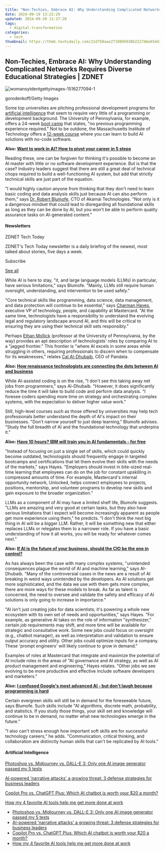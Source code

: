 ```yaml
---
title: "Non-Techies, Embrace AI: Why Understanding Complicated Networks Requires Diverse Educational Strategies | ZDNET"
date: 2024-09-19 13:22:29
updated: 2024-09-20 11:17:28
tags:
  - digital-transformation
categories:
  - tech
thumbnail: https://thmb.techidaily.com/21d750aae2719895038b2227dbe654436e7eab5cd169e60147ad8254a28d3e9b.jpg
---
```


## Non-Techies, Embrace AI: Why Understanding Complicated Networks Requires Diverse Educational Strategies | ZDNET

![womansytdentgettyimages-1516277094-1](https://www.zdnet.com/a/img/resize/1b1252c3678db6fb2fb8b3c5aa960ad4afa392ac/2024/02/23/9dc72282-bcc7-462d-9db4-e1f985daf53b/womansytdentgettyimages-1516277094-1.jpg?auto=webp&width=1280)

gorodenkoff/Getty Images

Some top universities are pitching professional development programs for [artificial intelligence](https://www.zdnet.com/article/what-is-ai-heres-everything-you-need-to-know-about-artificial-intelligence/) that seem to require very little of a programming or development background. The University of Pennsylvania, for example, offers a 24-week [boot camp](https://bootcamp.sas.upenn.edu/artificial-intelligence/landing/?s=Google-Unbranded&dki=Learn%20Artificial%20Intelligence%20Online&pkw=career%20artificial%20intelligence&pcrid=685052445264&pmt=e&utm%5Fsource=google&utm%5Fmedium=cpc&utm%5Fcampaign=GGL%7CUNIVERSITY-OF-PENNSYLVANIA%7CSEM%7CArtificial-Intelligence%7C-%7CONL%7CTIER-1%7CALL%7CNBD%7C-%7CCore%7CCareer&utm%5Fterm=career%20artificial%20intelligence&s=google&k=career%20artificial%20intelligence&utm%5Fadgroupid=158539446642&utm%5Flocationphysicalms=9007195&utm%5Fmatchtype=e&utm%5Fnetwork=g&utm%5Fdevice=c&utm%5Fcontent=685052445264&utm%5Fplacement=&gad%5Fsource=1&gclid=CjwKCAiA29auBhBxEiwAnKcSqo1ZoLcoPOEoM-dTm4j3gulOAjZxJeC2dsRKDSn6LVnYX%5FZyZRY7phoCsUQQAvD%5FBwE&gclsrc=aw.ds) that states, "no previous programming experience required." Not to be outdone, the Massachusetts Institute of Technology offers a [12-week course](https://professionalonline2.mit.edu/no-code-artificial-intelligence-machine-learning-online-program?&utm%5Fsource=google&utm%5Fmedium=search&utm%5Fcampaign=NCAIML%5Fint%5FSearch%5FGeneric%5FPhrase%5FUS%5FE&campaign%5Fid=17210902206&adgroup%5Fid=136165136763&ad%5Fid=597155061526&utm%5Ftarget=kwd-2224281969529&Keyword=careers%20in%20ai&placement=&gad%5Fsource=1&gclid=CjwKCAiA29auBhBxEiwAnKcSqolhhkvyuXEHqCa23OT5VZoPXBP3aHLoGbRZjQXuxDMvBT6cNqS25xoCExwQAvD%5FBwE) where you can learn to build AI solutions with no-code software.

**Also: [Want to work in AI? How to pivot your career in 5 steps](https://www.zdnet.com/article/want-to-work-in-ai-how-to-pivot-your-career-in-5-steps/)**

Reading these, one can be forgiven for thinking it's possible to become an AI master with little or no software development experience. But is that the case? Industry leaders suggest that there are still a great deal of technical chops required to build a well-functioning AI system, but add that strictly technical skills are just part of the equation.

"I would highly caution anyone from thinking that they don't need to learn basic coding and data analysis skills just because AI can also perform them," says [Dr. Robert Blumofe](https://www.akamai.com/company/leadership/executive-team/robert-blumofe), CTO of Akamai Technologies. "Not only is it a dangerous mindset that could lead to disregarding all foundational skills as long as they can be done by AI, but you won't be able to perform quality assurance tasks on AI-generated content." 

#### Newsletters

ZDNET Tech Today

ZDNET's Tech Today newsletter is a daily briefing of the newest, most talked about stories, five days a week.

 Subscribe

[See all](https://www.zdnet.com/newsletters/)

While AI is here to stay, "it, and large language models (LLMs) in particular, have serious limitations," says Blumofe. "Mainly, LLMs still require human oversight, understanding, and intervention to be used safely."

"Core technical skills like programming, data science, data management, and data protection will continue to be essential," says [Charman Hayes](https://www.linkedin.com/in/charman-hayes-35750910/), executive VP of technology, people, and capability at Mastercard. "At the same time, technologists have a responsibility to understand the evolving legal and regulatory landscape around AI, and this will be critical to ensuring they are using their technical skill sets responsibly."

Perhaps [Ethan Mollick](https://mgmt.wharton.upenn.edu/profile/emollick/) (professor at the University of Pennsylvania, by the way) provides an apt description of technologists' roles by comparing AI to a "jagged frontier." This frontier is "where AI excels in some areas while struggling in others, requiring professionals to discern when to compensate for its weaknesses," relates [Cal Al-Dhubaib](https://www.linkedin.com/in/dhubaib/), CEO of Pandata. 

**Also: [How renaissance technologists are connecting the dots between AI and business](https://www.zdnet.com/article/how-renaissance-technologists-are-connecting-the-dots-between-ai-and-business/)**

While AI-assisted coding is on the rise, "I don't see this taking away net jobs from programmers," says Al-Dhubaib. "However, it does significantly reduce the time it will take to build code and perform data analysis. "I foresee coders spending more time on strategy and orchestrating complex systems, with the expectation to deliver higher value work."

Still, high-level courses such as those offered by universities may help tech professionals better understand the depth of AI's impact on their businesses. "Don't narrow yourself to just deep learning," Blumofe advises. "Study the full breadth of AI and the foundational technology that underpins it."

**Also: [Have 10 hours? IBM will train you in AI fundamentals - for free](https://www.zdnet.com/article/have-10-hours-ibm-will-train-you-in-ai-fundamentals-for-free/)**

"Instead of focusing on just a single set of skills, which could quickly become outdated, technologists should frequently engage in targeted bootcamps and certifications that let them evolve their skills with the needs of the markets," says Hayes. "Employers should invest in bite-sized real-time learning that employees can do on the job for constant upskilling in compressed amounts of time. For example, Mastercard's internal opportunity network, Unlocked, helps connect employees to projects, positions, mentorship, and volunteer programs to develop new skills and gain exposure to the broader organization." 

LLMs as a component of AI may have a limited shelf life, Blumofe suggests. "LLMs are amazing and very good at certain tasks, but they also have serious limitations that I expect will become increasingly apparent as people get more experience using them," he predicts. "I don't think the next big thing in AI will be a bigger LLM. Rather, it will be something new that either replaces LLMs or relegates them to a narrower role. If you have a basic understanding of how it all works, you will be ready for whatever comes next." 

**Also: [If AI is the future of your business, should the CIO be the one in control?](https://www.zdnet.com/article/if-ai-is-the-future-of-your-business-should-the-cio-be-in-control/)**

As has always been the case with many complex systems, "unintended consequences plague the world of AI and machine learning," says Al-Dhubaib. "Many of the controversial cases in the news are a result of AI breaking in weird ways unintended by the developers. As AI solutions get more sophisticated, and the data we use with them gets more complex, there are more ways for these models to break. As far as talent is concerned, the need to oversee and validate the safety and efficacy of AI solutions is only going to increase in importance." 

"AI isn't just creating jobs for data scientists; it's powering a whole new ecosystem with its own set of needs and opportunities," says Hayes. "For example, as generative AI takes on the role of information "synthesizer," certain job requirements may shift, and more time will be available for strategic and consultative work. Some new jobs could focus on oversight (e.g., chatbot manager), as well as interpretation and validation to ensure output accuracy and utility. Other jobs could optimize inputs for a company. These 'prompt engineers' will likely continue to grow in demand."  
  
Examples of roles at Mastercard that integrate and maximize the potential of AI include roles in the areas of "AI governance and AI strategy, as well as AI product management and engineering," Hayes relates. "Other jobs we see evolving to be more productive and effective include software developers and marketers."

**Also: [I confused Google's most advanced AI - but don't laugh because programming is hard](https://www.zdnet.com/article/i-confused-googles-most-advanced-ai-but-dont-laugh-because-programming-is-hard/)**

Certain evergreen skills will still be in demand for the foreseeable future, says Blumofe. Such skills include "AI algorithms, discrete math, probability, and statistics. If you study those things, your skill set and knowledge will continue to be in demand, no matter what new technologies emerge in the future."   
  
"I also can't stress enough how important soft skills are for successful technology careers," he adds. "Communication, critical thinking, and collaboration are distinctly human skills that can't be replicated by AI tools."

#### Artificial Intelligence

[Photoshop vs. Midjourney vs. DALL-E 3: Only one AI image generator passed my 5 tests](https://www.zdnet.com/article/is-photoshops-new-text-to-image-as-good-as-midjourney-and-dall-e-we-test-it-and-see/ "Photoshop vs. Midjourney vs. DALL-E 3: Only one AI image generator passed my 5 tests")

[AI-powered 'narrative attacks' a growing threat: 3 defense strategies for business leaders](https://www.zdnet.com/article/ai-powered-narrative-attacks-a-growing-threat-3-defense-strategies-for-business-leaders/ "AI-powered 'narrative attacks' a growing threat: 3 defense strategies for business leaders")

[Copilot Pro vs. ChatGPT Plus: Which AI chatbot is worth your $20 a month?](https://www.zdnet.com/article/copilot-pro-vs-chatgpt-plus-which-is-ai-chatbot-is-worth-your-20-a-month/ "Copilot Pro vs. ChatGPT Plus: Which AI chatbot is worth your $20 a month?")

[How my 4 favorite AI tools help me get more done at work](https://www.zdnet.com/article/how-my-4-favorite-ai-tools-help-me-get-more-done-at-work/ "How my 4 favorite AI tools help me get more done at work")

* [Photoshop vs. Midjourney vs. DALL-E 3: Only one AI image generator passed my 5 tests](https://www.zdnet.com/article/is-photoshops-new-text-to-image-as-good-as-midjourney-and-dall-e-we-test-it-and-see/ "Photoshop vs. Midjourney vs. DALL-E 3: Only one AI image generator passed my 5 tests")
* [AI-powered 'narrative attacks' a growing threat: 3 defense strategies for business leaders](https://www.zdnet.com/article/ai-powered-narrative-attacks-a-growing-threat-3-defense-strategies-for-business-leaders/ "AI-powered 'narrative attacks' a growing threat: 3 defense strategies for business leaders")
* [Copilot Pro vs. ChatGPT Plus: Which AI chatbot is worth your $20 a month?](https://www.zdnet.com/article/copilot-pro-vs-chatgpt-plus-which-is-ai-chatbot-is-worth-your-20-a-month/ "Copilot Pro vs. ChatGPT Plus: Which AI chatbot is worth your $20 a month?")
* [How my 4 favorite AI tools help me get more done at work](https://www.zdnet.com/article/how-my-4-favorite-ai-tools-help-me-get-more-done-at-work/ "How my 4 favorite AI tools help me get more done at work")

<ins class="adsbygoogle"
     style="display:block"
     data-ad-format="autorelaxed"
     data-ad-client="ca-pub-7571918770474297"
     data-ad-slot="1223367746"></ins>



<ins class="adsbygoogle"
     style="display:block"
     data-ad-client="ca-pub-7571918770474297"
     data-ad-slot="8358498916"
     data-ad-format="auto"
     data-full-width-responsive="true"></ins>
